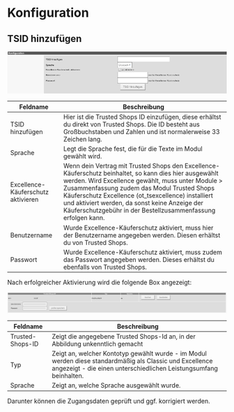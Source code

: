 # Konfiguration 

## TSID hinzufügen 

![](Bilder/trusted_shops/TS-2016-12-14_002.png "Bereich Konfiguration des Trusted Shops-Moduls")

|Feldname|Beschreibung|
|--------|------------|
|TSID hinzufügen|Hier ist die Trusted Shops ID einzufügen, diese erhältst du direkt von Trusted Shops. Die ID besteht aus Großbuchstaben und Zahlen und ist normalerweise 33 Zeichen lang.|
|Sprache|Legt die Sprache fest, die für die Texte im Modul gewählt wird.|
|Excellence-Käuferschutz aktivieren|Wenn dein Vertrag mit Trusted Shops den Excellence-Käuferschutz beinhaltet, so kann dies hier ausgewählt werden. Wird Excellence gewählt, muss unter Module \> Zusammenfassung zudem das Modul Trusted Shops Käuferschutz Excellence \(ot\_tsexcellence\) installiert und aktiviert werden, da sonst keine Anzeige der Käuferschutzgebühr in der Bestellzusammenfassung erfolgen kann.|
|Benutzername|Wurde Excellence-Käuferschutz aktiviert, muss hier der Benutzername angegeben werden. Diesen erhältst du von Trusted Shops.|
|Passwort|Wurde Excellence-Käuferschutz aktiviert, muss zudem das Passwort angegeben werden. Dieses erhältst du ebenfalls von Trusted Shops.|

Nach erfolgreicher Aktivierung wird die folgende Box angezeigt:

![](Bilder/trusted_shops/TS-2016-12-14_004.png "Trusted Shops-ID und Benutzerdaten")

|Feldname|Beschreibung|
|--------|------------|
|Trusted-Shops-ID|Zeigt die angegebene Trusted Shops-Id an, in der Abbildung unkenntlich gemacht|
|Typ|Zeigt an, welcher Kontotyp gewählt wurde - im Modul werden diese standardmäßig als Classic und Excellence angezeigt - die einen unterschiedlichen Leistungsumfang beinhalten.|
|Sprache|Zeigt an, welche Sprache ausgewählt wurde.|

Darunter können die Zugangsdaten geprüft und ggf. korrigiert werden.



